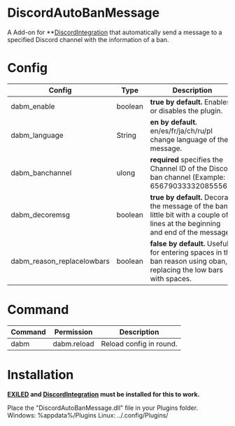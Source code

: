 # DiscordAutoBanMessage

A Add-on for **[DiscordIntegration](https://github.com/galaxy119/DiscordIntegration) that automatically send a message to a specified Discord channel with the information of a ban.

# Config
| Config | Type | Description |
| ------ | ------ | ------ |
| dabm_enable | boolean | **true by default.** Enables or disables the plugin. |
| dabm_language | String | **en by default.** en/es/fr/ja/ch/ru/pl change language of the message. |
| dabm_banchannel | ulong | **required** specifies the Channel ID of the Discord ban channel (Example: 656790333320855562) |
| dabm_decoremsg | boolean | **true by default.** Decorate the message of the ban a little bit with a couple of lines at the beginning and end of the message. |
| dabm_reason_replacelowbars | boolean | **false by default.** Useful for entering spaces in the ban reason using oban, replacing the low bars with spaces. |

# Command
| Command | Permission | Description |
| ------ | ------ | ------ |
| dabm | dabm.reload | Reload config in round. |

# Installation

**[EXILED](https://github.com/galaxy119/EXILED) and [DiscordIntegration](https://github.com/galaxy119/DiscordIntegration) must be installed for this to work.**

Place the "DiscordAutoBanMessage.dll" file in your Plugins folder.
Windows: %appdata%/Plugins
Linux: ../.config/Plugins/
